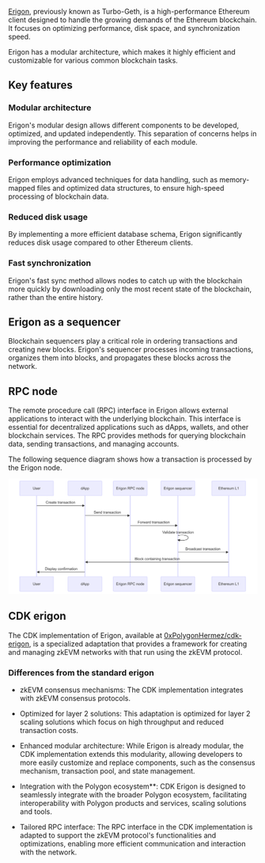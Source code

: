 [Erigon](https://github.com/ledgerwatch/erigon), previously known as Turbo-Geth, is a high-performance Ethereum client designed to handle the growing demands of the Ethereum blockchain. It focuses on optimizing performance, disk space, and synchronization speed. 

Erigon has a modular architecture, which makes it highly efficient and customizable for various common blockchain tasks.

## Key features

### Modular architecture
Erigon's modular design allows different components to be developed, optimized, and updated independently. This separation of concerns helps in improving the performance and reliability of each module.

### Performance optimization
Erigon employs advanced techniques for data handling, such as memory-mapped files and optimized data structures, to ensure high-speed processing of blockchain data.

### Reduced disk usage
By implementing a more efficient database schema, Erigon significantly reduces disk usage compared to other Ethereum clients.

### Fast synchronization
Erigon's fast sync method allows nodes to catch up with the blockchain more quickly by downloading only the most recent state of the blockchain, rather than the entire history.

## Erigon as a sequencer

Blockchain sequencers play a critical role in ordering transactions and creating new blocks. Erigon's sequencer processes incoming transactions, organizes them into blocks, and propagates these blocks across the network. 

## RPC node

The remote procedure call (RPC) interface in Erigon allows external applications to interact with the underlying blockchain. This interface is essential for decentralized applications such as dApps, wallets, and other blockchain services. The RPC provides methods for querying blockchain data, sending transactions, and managing accounts.

The following sequence diagram shows how a transaction is processed by the Erigon node.

![Erigon transactions](../../img/cdk/erigon/erigon.png)

## CDK erigon 

The CDK implementation of Erigon, available at [0xPolygonHermez/cdk-erigon](https://github.com/0xPolygonHermez/cdk-erigon), is a specialized adaptation that provides a framework for creating and managing zkEVM networks with that run using the zkEVM protocol.

### Differences from the standard erigon

- zkEVM consensus mechanisms: The CDK implementation integrates with zkEVM consensus protocols.

- Optimized for layer 2 solutions: This adaptation is optimized for layer 2 scaling solutions which focus on high throughput and reduced transaction costs.

- Enhanced modular architecture: While Erigon is already modular, the CDK implementation extends this modularity, allowing developers to more easily customize and replace components, such as the consensus mechanism, transaction pool, and state management.

- Integration with the Polygon ecosystem**: CDK Erigon is designed to seamlessly integrate with the broader Polygon ecosystem, facilitating interoperability with Polygon products and services, scaling solutions and tools.

- Tailored RPC interface: The RPC interface in the CDK implementation is adapted to support the zkEVM protocol's functionalities and optimizations, enabling more efficient communication and interaction with the network.
